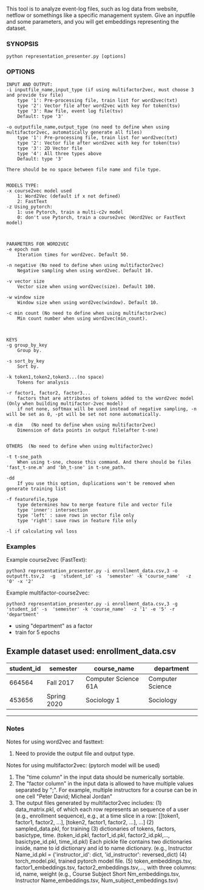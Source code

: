 This tool is to analyze event-log files, such as log data from website,  netflow or somethings like a specific management system. 
Give an inputfile and some parameters, and you will get embeddings representing the dataset.

### SYNOPSIS
	python representation_presenter.py [options]


### OPTIONS
	INPUT AND OUTPUT:
	-i inputfile_name,input_type (if using multifactor2vec, must choose 3 and provide tsv file)
		type '1': Pre-processing file, train list for word2vec(txt)
		type '2': Vector file after word2vec with key for token(tsv)
		type '3': Raw file, event log file(tsv)
		Default: type '3'

	-o outputfile_name,output_type (no need to define when using multifactor2vec, automatically generate all files)
		type '1': Pre-processing file, train list for word2vec(txt)
		type '2': Vector file after word2vec with key for token(tsv)
		type '3': 2D Vector file
		type '4': All three types above
		Default: type '3'

	There should be no space between file name and file type.
	
	
	MODELS TYPE:
	-x course2vec model used
		1: Word2Vec (default if x not defined)
		2: FastText
	-z Using_pytorch:
		1: use Pytorch, train a multi-c2v model
		0: don't use Pytorch, train a course2vec (Word2Vec or FastText model)
	


	PARAMETERS FOR WORD2VEC
	-e epoch num
		Iteration times for word2vec. Default 50.

	-n negative (No need to define when using multifactor2vec)
   		Negative sampling when using word2vec. Default 10.

	-v vector size
   		Vector size when using word2vec(size). Default 100.

	-w window size
		Window size when using word2vec(window). Default 10.

	-c min count (No need to define when using multifactor2vec)
		Min count number when using word2vec(min_count).



	KEYS
	-g group_by_key
		Group by. 
	
	-s sort_by_key
		Sort by.

	-k token1,token2,token3...(no space)
		Tokens for analysis

	-r factor1, factor2, factor3...
	    factors that are attributes of tokens added to the word2vec model (Only when building multifactor-2vec model)
	    if not none, softmax will be used instead of negative sampling, -n will be set as 0, -pt will be set not none automatically.

	-m dim   (No need to define when using multifactor2vec)
		Dimension of data points in output file(after t-sne)


	OTHERS  (No need to define when using multifactor2vec)

	-t t-sne_path
   		When using t-sne, choose this command. And there should be files 'fast_t-sne.m' and 'bh_t-sne' in t-sne_path.

   	-dd
   		If you use this option, duplications won't be removed when generate training list

   	-f featurefile,type
   	    type determines how to merge feature file and vector file
   		type 'inner': intersection
   		type 'left' : save rows in vector file only
   		type 'right': save rows in feature file only

   	-l if calculating val loss
	
### Examples

Example course2vec (FastText):
	
	python3 representation_presenter.py -i enrollment_data.csv,3 -o outputft.tsv,2  -g  'student_id' -s  'semester' -k 'course_name'  -z '0' -x '2' 

Example multifactor-course2vec:
	
	python3 representation_presenter.py -i enrollment_data.csv,3 -g  'student_id' -s  'semester' -k 'course_name'  -z '1' -e '5' -r 'department'

- using "department" as a factor
- train for 5 epochs

Example dataset used:
enrollment_data.csv
---------------------------------------------------------------------------
| student_id    | semester      | course_name          | department       |
| ------------- | ------------- | -------------------  |-------------------
| 664564        | Fall 2017     | Computer Science 61A |Computer Science  |
| 453656        | Spring 2020   | Sociology 1          |Sociology         |
---------------------------------------------------------------------------


### Notes
Notes for using word2vec and fasttext:
1. Need to provide the output file and output type.

Notes for using multifactor2vec: (pytorch model will be used)
1. The "time column" in the input data should be numerically sortable.
2. The "factor column" in the input data is allowed to have multiple values separated by ";". For example, multiple instructors for a course can be in one cell "Peter David; Micheal Jordan"
3. The output files generated by multifactor2vec includes:
   (1) data_matrix.pkl, of which each row represents an sequence of a user (e.g., enrollment sequence), e.g., at a time slice in a row: [[token1, factor1, factor2, ...], [token2, factor1, factor2, ...], ...]
   (2) sampled_data.pkl, for training
   (3) dictionaries of tokens, factors, basictype, time.  (token_id.pkl, factor1_id.pkl, factor2_id.pkl,..., basictype_id.pkl, time_id.pkl)
       Each pickle file contains two dictionaries inside, name to id dictionary and id to name dictionary. (e.g., Instructor Name_id.pkl = {'instructor_id': dict, 'id_instructor': reversed_dict)
   (4) torch_model.pkl, trained pytorch model file.
   (5) token_embeddings.tsv, factor1_embeddings.tsv, factor2_embeddings.tsv,..., with three columns: id, name, weight
       (e.g., Course Subject Short Nm_embeddings.tsv, Instructor Name_embeddings.tsv, Num_subject_embeddings.tsv)
